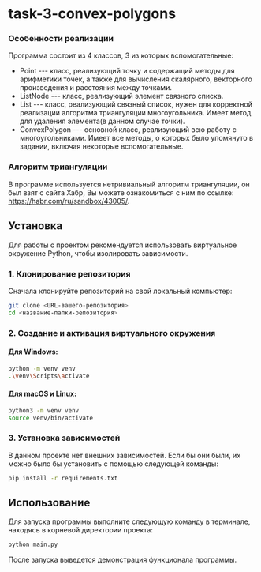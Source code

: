 # task-3-convex-polygons
### Особенности реализации

Программа состоит из 4 классов, 3 из которых вспомогательные: 
- Point --- класс, реализующий точку и содержащий методы для арифметики точек, а также для вычисления скалярного, векторного произведения
и расстояния между точками.
- ListNode --- класс, реализующий элемент связного списка.
- List --- класс, реализующий связный список, нужен для корректной реализации алгоритма триангуляции многоугольника. Имеет метод для удаления элемента(в данном случае точки).
- ConvexPolygon --- основной класс, реализующий всю работу с многоугольниками. Имеет все методы, о которых было упомянуто в задании, включая некоторые вспомогательные.

### Алгоритм триангуляции
В программе используется нетривиальный алгоритм триангуляции, он был взят с сайта Хабр, Вы можете ознакомиться с ним по ссылке: https://habr.com/ru/sandbox/43005/.

## Установка

Для работы с проектом рекомендуется использовать виртуальное окружение Python, чтобы изолировать зависимости.

### 1. Клонирование репозитория

Сначала клонируйте репозиторий на свой локальный компьютер:

```bash
git clone <URL-вашего-репозитория>
cd <название-папки-репозитория>
```

### 2. Создание и активация виртуального окружения

#### Для Windows:

```bash
python -m venv venv
.\venv\Scripts\activate
```

#### Для macOS и Linux:

```bash
python3 -m venv venv
source venv/bin/activate
```

### 3. Установка зависимостей

В данном проекте нет внешних зависимостей. Если бы они были, их можно было бы установить с помощью следующей команды:

```bash
pip install -r requirements.txt
```

## Использование

Для запуска программы выполните следующую команду в терминале, находясь в корневой директории проекта:

```bash
python main.py
```

После запуска выведется демонстрация функционала программы.


